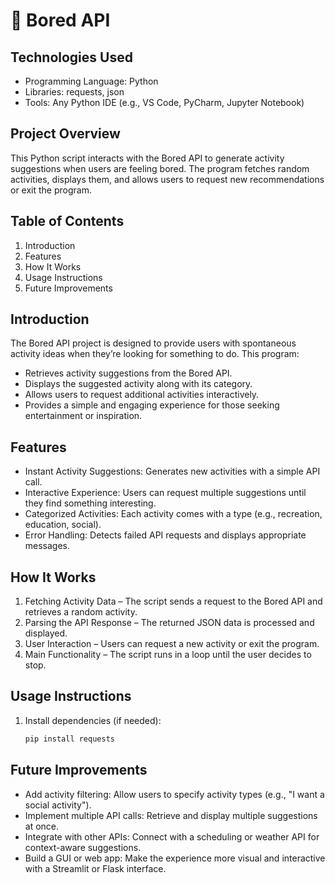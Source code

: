 # 🥱 Bored API

## Technologies Used
- Programming Language: Python  
- Libraries: requests, json  
- Tools: Any Python IDE (e.g., VS Code, PyCharm, Jupyter Notebook)

## Project Overview

This Python script interacts with the Bored API to generate activity suggestions when users are feeling bored. The program fetches random activities, displays them, and allows users to request new recommendations or exit the program. 

## Table of Contents

1. Introduction  
2. Features  
3. How It Works  
4. Usage Instructions  
5. Future Improvements  

## Introduction

The Bored API project is designed to provide users with spontaneous activity ideas when they’re looking for something to do. This program:
- Retrieves activity suggestions from the Bored API.
- Displays the suggested activity along with its category.
- Allows users to request additional activities interactively.
- Provides a simple and engaging experience for those seeking entertainment or inspiration.

## Features

- Instant Activity Suggestions: Generates new activities with a simple API call.
- Interactive Experience: Users can request multiple suggestions until they find something interesting.
- Categorized Activities: Each activity comes with a type (e.g., recreation, education, social).
- Error Handling: Detects failed API requests and displays appropriate messages.

## How It Works
1. Fetching Activity Data – The script sends a request to the Bored API and retrieves a random activity.
2. Parsing the API Response – The returned JSON data is processed and displayed.
3. User Interaction – Users can request a new activity or exit the program.
4. Main Functionality – The script runs in a loop until the user decides to stop.

## Usage Instructions
1. Install dependencies (if needed):
   ```bash
   pip install requests

## Future Improvements
- Add activity filtering: Allow users to specify activity types (e.g., "I want a social activity").
- Implement multiple API calls: Retrieve and display multiple suggestions at once.
- Integrate with other APIs: Connect with a scheduling or weather API for context-aware suggestions.
- Build a GUI or web app: Make the experience more visual and interactive with a Streamlit or Flask interface.
